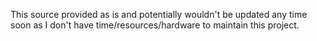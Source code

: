 This source provided as is and potentially wouldn't be updated any time soon as I don't have time/resources/hardware to maintain this project.
